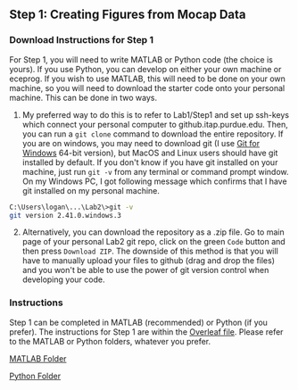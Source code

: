 ## Step 1: Creating Figures from Mocap Data

### Download Instructions for Step 1
For Step 1, you will need to write MATLAB or Python code (the choice is yours). If you use Python, you can develop on either your own machine or eceprog. If you wish to use MATLAB, this will need to be done on your own machine, so you will need to download the starter code onto your personal machine. This can be done in two ways.

1. My preferred way to do this is to refer to Lab1/Step1 and set up ssh-keys which connect your personal computer to github.itap.purdue.edu. Then, you can run a `git clone` command to download the entire repository. If you are on windows, you may need to download git (I use [Git for Windows](https://git-scm.com/download/win) 64-bit version), but MacOS and Linux users should have git installed by default. If you don't know if you have git installed on your machine, just run `git -v` from any terminal or command prompt window. On my Windows PC, I got following message which confirms that I have git installed on my personal machine.
```bash
C:\Users\logan\...\Lab2\>git -v
git version 2.41.0.windows.3
```

2. Alternatively, you can download the repository as a .zip file. Go to main page of your personal Lab2 git repo, click on the green `Code` button and then press `Download ZIP`. The downside of this method is that you will have to manually upload your files to github (drag and drop the files) and you won't be able to use the power of git version control when developing your code.

### Instructions
Step 1 can be completed in MATLAB (recommended) or Python (if you prefer). The instructions for Step 1 are within the [Overleaf file](https://www.overleaf.com/read/mwyhydwdqwpd#716360). Please refer to the MATLAB or Python folders, whatever you prefer.

[MATLAB Folder](MATLAB)

[Python Folder](Python)


